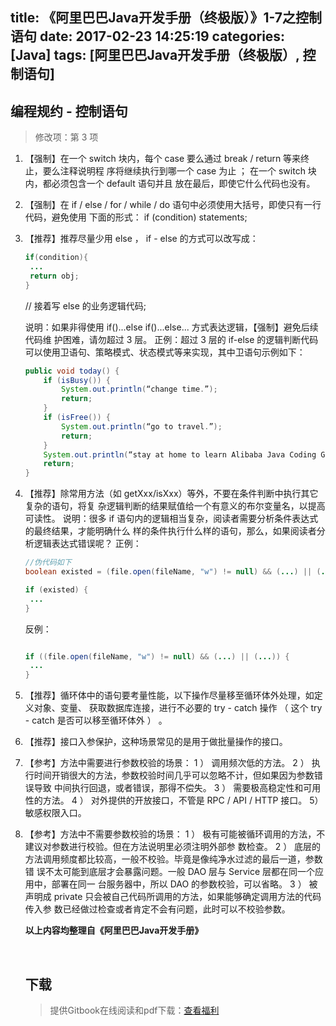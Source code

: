 title: 《阿里巴巴Java开发手册（终极版）》1-7之控制语句
date: 2017-02-23 14:25:19
categories: [Java]
tags: [阿里巴巴Java开发手册（终极版）, 控制语句]
---

编程规约 - 控制语句
---

> 修改项：第 3 项

1. 【强制】在一个 switch 块内，每个 case 要么通过 break / return 等来终止，要么注释说明程
   序将继续执行到哪一个 case 为止 ； 在一个 switch 块内，都必须包含一个 default 语句并且
   放在最后，即使它什么代码也没有。

2. 【强制】在 if / else / for / while / do 语句中必须使用大括号，即使只有一行代码，避免使用
   下面的形式： if (condition) statements;

3. 【推荐】推荐尽量少用 else ，  if - else 的方式可以改写成：

   ``` java
   if(condition){
   	...
   	return obj;
   }
   ```

   // 接着写 else 的业务逻辑代码;

   说明：如果非得使用 if()...else if()...else... 方式表达逻辑，【强制】避免后续代码维
   护困难，请勿超过 3 层。
   正例：超过 3 层的 if-else 的逻辑判断代码可以使用卫语句、策略模式、状态模式等来实现，其中卫语句示例如下：

   ``` java
   public void today() {
       if (isBusy()) {
           System.out.println(“change time.”);
           return;
       }
       if (isFree()) {
           System.out.println(“go to travel.”); 
           return;
       }
       System.out.println(“stay at home to learn Alibaba Java Coding Guidelines.”);
       return;
   }
   ```

<!-- more -->

4. 【推荐】除常用方法（如 getXxx/isXxx）等外，不要在条件判断中执行其它复杂的语句，将复
   杂逻辑判断的结果赋值给一个有意义的布尔变量名，以提高可读性。
   说明：很多 if 语句内的逻辑相当复杂，阅读者需要分析条件表达式的最终结果，才能明确什么
   样的条件执行什么样的语句，那么，如果阅读者分析逻辑表达式错误呢？
   正例：

   ``` java
   //伪代码如下
   boolean existed = (file.open(fileName, "w") != null) && (...) || (...);

   if (existed) {
   	...
   }
   ```

   反例：

   ``` java

   if ((file.open(fileName, "w") != null) && (...) || (...)) {
   	...
   }
   ```

5. 【推荐】循环体中的语句要考量性能，以下操作尽量移至循环体外处理，如定义对象、变量、
   获取数据库连接，进行不必要的 try - catch 操作 （ 这个 try - catch 是否可以移至循环体外 ） 。

6. 【推荐】接口入参保护，这种场景常见的是用于做批量操作的接口。

7. 【参考】方法中需要进行参数校验的场景：
   1 ） 调用频次低的方法。
   2 ） 执行时间开销很大的方法，参数校验时间几乎可以忽略不计，但如果因为参数错误导致
   中间执行回退，或者错误，那得不偿失。
   3 ） 需要极高稳定性和可用性的方法。
   4 ） 对外提供的开放接口，不管是 RPC / API / HTTP 接口。
   5） 敏感权限入口。

8. 【参考】方法中不需要参数校验的场景：
   1 ） 极有可能被循环调用的方法，不建议对参数进行校验。但在方法说明里必须注明外部参
   数检查。
   2 ） 底层的方法调用频度都比较高，一般不校验。毕竟是像纯净水过滤的最后一道，参数错
   误不太可能到底层才会暴露问题。一般 DAO 层与 Service 层都在同一个应用中，部署在同一
   台服务器中，所以 DAO 的参数校验，可以省略。
   3 ） 被声明成 private 只会被自己代码所调用的方法，如果能够确定调用方法的代码传入参
   数已经做过检查或者肯定不会有问题，此时可以不校验参数。

   **以上内容均整理自《阿里巴巴Java开发手册》**

   ​

   ## 下载

   > 提供Gitbook在线阅读和pdf下载：[查看福利](https://www.gitbook.com/book/goghtsui/-java/details)

